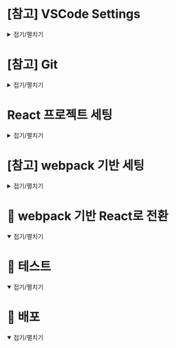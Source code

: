<!-- start: ================================================================ -->
# [참고] VSCode Settings
<details>
<summary>접기/펼치기</summary>

## Extensions
- Tailwind CSS IntelliSense
- Prettier
- Auto Close Tag
- Auto Rename Tag
- Dracula Official
- ESLint (**v2.2.2**)
- HTML CSS Support
- HTML Snippets
- indent-rainbow
- TODO Highlight

## 설정 파일 생성 및 내용 입력
- ./vscode/**파일명.code-snippets** : 코드 자동완성 단축키 설정 파일
- ./vscode/**settings.json** : 작업 환경 설정 파일
</details>
<!-- end  : ================================================================ -->


<!-- start: ================================================================ -->
# [참고] Git
<details>
<summary>접기/펼치기</summary>

```
git init
git remote add origin 저장소주소
git pull origin 저장소주소
git status
git add .
git status
git commit -m "메세지"
git push origin master
```
</details>
<!-- end  : ================================================================ -->


<!-- start: ================================================================ -->
# React 프로젝트 세팅
<details>
<summary>접기/펼치기</summary>

## 패키지 설치 및 세팅
```
npx create-react-app 경로/어플명
npm i -D postcss autoprefixer
```
1. 프로젝트 생성
2. CSS 를 위한 패키지 설치
    - postcss
        : css 파일의 후처리를 도와줌
    - autoprefixer
        : 접근성을 위한 접두사를 붙여줌

### [옵션] 추가 패키지 설치 및 세팅
```
npm i -D tailwindcss
```
1. tailwindcss 패키지 설치
    - tailwindcss
        : 클래스명 선언 방식으로 사용 가능
        : 리액트에서 bootstrap 사용 시, 스타일 컴포넌트 추가 방식으로 사용해야 함으로 불편함

## 기본 테스트를 위한 파일 및 폴더 생성
1. src/assets/images
3. src/components
4. src/pages

## 설정 파일 생성
1. postcss.config.js
2. tailwind.config.js

### 파일 내용 수정
1. /src/index.css
</details>
<!-- end  : ================================================================ -->


<!-- start: ================================================================ -->
# [참고] webpack 기반 세팅
<details>
<summary>접기/펼치기</summary>

</details>
<!-- end  : ================================================================ -->


<!-- start: ================================================================ -->
# 📌 webpack 기반 React로 전환
<details open>
<summary>접기/펼치기</summary>

</details>
<!-- end  : ================================================================ -->


<!-- start: ================================================================ -->
# 🧪 테스트
<details open>
<summary>접기/펼치기</summary>

</details>
<!-- end  : ================================================================ -->


<!-- start: ================================================================ -->
# 🚀 배포
<details open>
<summary>접기/펼치기</summary>

</details>
<!-- end  : ================================================================ -->